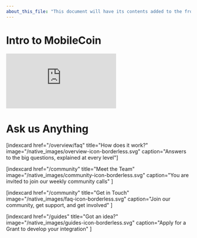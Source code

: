 ```yaml
---
about_this_file: "This document will have its contents added to the front page beneath the hero section and above the footer. Note that when mixing md and html, you must include line breaks so the interpreter knows to switch rules, and be aware than too much leading space might be read as a <code> block"
---
```


  
<h1 id="intro" className="text-center text-xl md:text-1.5xl mb-8">Intro to MobileCoin</h1>

<div className="section video-embed relative w-4/5 max-w-[800px] m-auto">
    <div className="pb-[56.25%] relative overflow-hidden rounded-lg">
        <iframe src="https://www.youtube.com/embed/DAyojx67Stg" title="YouTube video player" 
          frameborder="0" allow="accelerometer; autoplay; clipboard-write; encrypted-media; gyroscope; picture-in-picture" allowfullscreen 
        className="w-full h-full absolute inset-0"></iframe>
    </div>
</div>
    
  
<h1 id="community" className="text-center text-xl md:text-1.5xl mb-8">Ask us Anything</h1>
  
<div className="section index-cards">
<div className="width">
<div className="grid grid-cols-1 md:grid-cols-2 xl:grid-cols-4">

[indexcard href="/overview/faq" title="How does it work?" image="/native_images/overview-icon-borderless.svg" 
    caption="Answers to the big questions, explained at every level"]
    
[indexcard href="/community" title="Meet the Team" image="/native_images/community-icon-borderless.svg"
    caption="You are invited to join our weekly community calls" ]
    
[indexcard href="/community" title="Get in Touch" image="/native_images/faq-icon-borderless.svg" 
    caption="Join our community, get support, and get involved" ]
  
[indexcard href="/guides" title="Got an idea?" image="/native_images/guides-icon-borderless.svg" 
    caption="Apply for a Grant to develop your integration" ]

</div>
</div>
</div>
    

